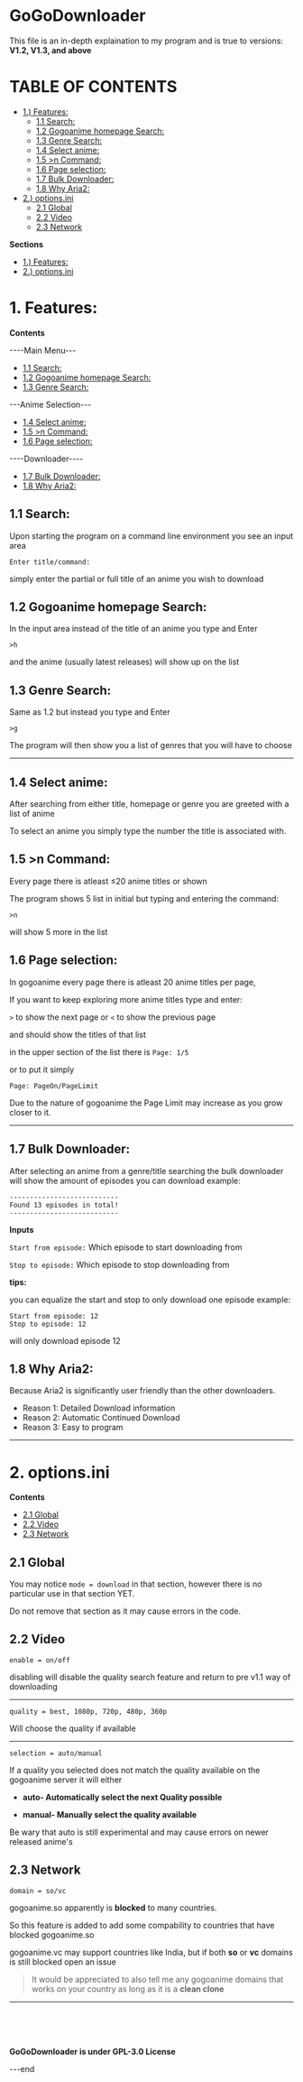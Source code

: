 # GoGoDownloader

This file is an in-depth explaination to my program and is true to versions: 
**V1.2, V1.3, and above**

# TABLE OF CONTENTS 
- [1.) Features:](#1-features)
  * [1.1 Search:](#11-search)
  * [1.2 Gogoanime homepage Search:](#12-gogoanime-homepage-search)
  * [1.3 Genre Search:](#13-genre-search)
  * [1.4 Select anime:](#14-select-anime)
  * [1.5 >n Command:](#15--n-command)
  * [1.6 Page selection:](#16-page-selection)
  * [1.7 Bulk Downloader:](#17-bulk-downloader)
  * [1.8 Why Aria2:](#18-why-aria2)
- [2.) options.ini](#2-optionsini)
  * [2.1 Global](#21-global)
  * [2.2 Video](#22-video)
  * [2.3 Network](#23-network)

**Sections**
- [1.) Features:](#1-features)
- [2.) options.ini](#2-optionsini)

# 1. Features:

**Contents**

----Main Menu---
  * [1.1 Search:](#11-search)
  * [1.2 Gogoanime homepage Search:](#12-gogoanime-homepage-search)
  * [1.3 Genre Search:](#13-genre-search)

---Anime Selection---
  * [1.4 Select anime:](#14-select-anime)
  * [1.5 >n Command:](#15--n-command)
  * [1.6 Page selection:](#16-page-selection)

----Downloader----
  * [1.7 Bulk Downloader:](#17-bulk-downloader)
  * [1.8 Why Aria2:](#18-why-aria2)


## 1.1 Search:
Upon starting the program on a command line environment you see an input area 

```Enter title/command:```

simply enter the partial or full title of an anime you wish to download


## 1.2 Gogoanime homepage Search:
In the input area instead of the title of an anime you type and Enter

```>h```

and the anime (usually latest releases) will show up on the list


## 1.3 Genre Search:
Same as 1.2 but instead you type and Enter

```>g```

The program will then show you a list of genres that you will have to choose

------------------------------------

## 1.4 Select anime:
After searching from either title, homepage or genre you are greeted with a list of anime

To select an anime you simply type the number the title is associated with.


## 1.5 >n Command:
Every page there is atleast ≤20 anime titles or shown

The program shows 5 list in initial but typing and entering the command:

```>n```

will show 5 more in the list


## 1.6 Page selection:
In gogoanime every page there is atleast 20 anime titles per page, 

If you want to keep exploring more anime titles type and enter:

```>``` to show the next page or ``<``
to show the previous page 

and should show the titles of that list

in the upper section of the list there is 
``Page: 1/5``

or to put it simply

``Page: PageOn/PageLimit``

Due to the nature of gogoanime the Page Limit may increase as you grow closer to it.

------------------------------------

## 1.7 Bulk Downloader:
After selecting an anime from a genre/title searching the bulk downloader will show the amount of episodes you can download 
example:

```
---------------------------
Found 13 episodes in total!
---------------------------
```

**Inputs**

``Start from episode:`` Which episode to start downloading from

``Stop to episode:`` Which episode to stop downloading from

**tips:**

you can equalize the start and stop to only download one episode example:

```
Start from episode: 12
Stop to episode: 12
```

will only download episode 12


## 1.8 Why Aria2:

Because Aria2 is significantly user friendly than the other downloaders.

* Reason 1: Detailed Download information
* Reason 2: Automatic Continued Download
* Reason 3: Easy to program

--------------------------------------

# 2. options.ini 

**Contents**
* [2.1 Global](#21-global)
* [2.2 Video](#22-video)
* [2.3 Network](#23-network)



## 2.1 Global
You may notice 
`mode = download`
in that section, however there is no particular use in that section YET.

Do not remove that section as it may cause errors in the code.


## 2.2 Video
`enable = on/off`

disabling will disable the quality search feature and return to pre v1.1 way of downloading 

--------------------------------------
`quality = best, 1080p, 720p, 480p, 360p`

Will choose the quality if available

--------------------------------------

`selection = auto/manual`

If a quality you selected does not match the quality available on the gogoanime server it will either

* **auto- Automatically select the next Quality possible**

* **manual- Manually select the quality available**

Be wary that auto is still experimental and may cause errors on newer released anime's


## 2.3 Network

`domain = so/vc`

gogoanime.so apparently is **blocked** to many countries.

So this feature is added to add some compability to countries that have blocked gogoanime.so

gogoanime.vc may support countries like India, but if both **so** or **vc** domains is still blocked open an issue

> It would be appreciated to also tell me any gogoanime domains that works on your country as long as it is a **clean clone**

--------------------------------------
<br>
<br>
<br>

**GoGoDownloader is under GPL-3.0 License**

---end


